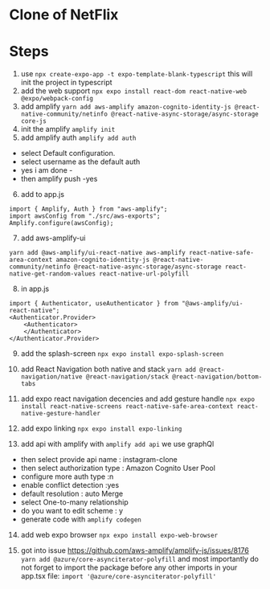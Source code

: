 # Clone of NetFlix

# Steps

1. use `npx create-expo-app -t expo-template-blank-typescript` this will init the project in typescript
2. add the web support `npx expo install react-dom react-native-web @expo/webpack-config`
3. add amplify `yarn add aws-amplify amazon-cognito-identity-js @react-native-community/netinfo @react-native-async-storage/async-storage core-js`
4. init the amplify `amplify init`
5. add amplify auth `amplify add auth`

- select Default configuration.
- select username as the default auth
- yes i am done -
- then amplify push
  -yes

6. add to app.js

```
import { Amplify, Auth } from "aws-amplify";
import awsConfig from "./src/aws-exports";
Amplify.configure(awsConfig);
```

7. add aws-amplify-ui

```
yarn add @aws-amplify/ui-react-native aws-amplify react-native-safe-area-context amazon-cognito-identity-js @react-native-community/netinfo @react-native-async-storage/async-storage react-native-get-random-values react-native-url-polyfill
```

8. in app.js

```
import { Authenticator, useAuthenticator } from "@aws-amplify/ui-react-native";
<Authenticator.Provider>
    <Authenticator>
    </Authenticator>
</Authenticator.Provider>
```

9. add the splash-screen
   `npx expo install expo-splash-screen`

10. add React Navigation both native and stack `yarn add @react-navigation/native @react-navigation/stack @react-navigation/bottom-tabs`

11. add expo react navigation decencies and add gesture handle `npx expo install react-native-screens react-native-safe-area-context react-native-gesture-handler`

12. add expo linking `npx expo install expo-linking`

13. add api with amplify with `amplify add api`
    we use graphQl

- then select provide api name : instagram-clone
- then select authorization type : Amazon Cognito User Pool
- configure more auth type :n
- enable conflict detection :yes
- default resolution : auto Merge
- select One-to-many relationship
- do you want to edit scheme : y
- generate code with `amplify codegen`

14. add web expo browser
    `npx expo install expo-web-browser`

15. got into issue https://github.com/aws-amplify/amplify-js/issues/8176
    `yarn add @azure/core-asynciterator-polyfill`
    and most importantly do not forget to import the package before any other imports in your app.tsx file:
    `import '@azure/core-asynciterator-polyfill'`
